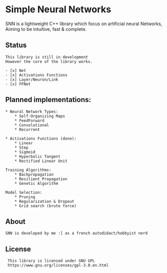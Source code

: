 # **Simple Neural Networks**

SNN is a lightweight C++ library which focus on artificial neural Networks,
Aiming to be intuitive, fast & complete.

## Status

    This library is still in development
    However the core of the library works.

    - [x] Net 
    - [x] Activations Functions
    - [x] Layer/Neuron/Link
    - [x] FFNet

## Planned implementations:

    * Neural Network Types:
        * Self-Organizing Maps
        * FeedForward
        * Convolutional
        * Recurrent
    
    * Activations Functions (done):
        * Linear
        * Step
        * Sigmoid
        * Hyperbolic Tangent
        * Rectified Linear Unit

    Training Algorithms:
        * Backpropagation
        * Resilient Propagation
        * Genetic Algorithm 

    Model Selection:
        * Pruning
        * Regularization & Dropout
        * Grid search (brute force)

## About

	SNN is developed by me :] as a french autodidact/hobbyist nerd

## License

     This library is licensed under GNU GPL
     https://www.gnu.org/licenses/gpl-3.0.en.html